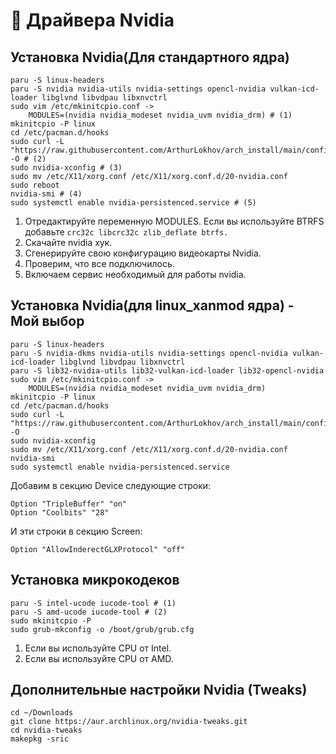 # 🔋 Драйвера Nvidia

## Установка Nvidia(Для стандартного ядра)

```
paru -S linux-headers
paru -S nvidia nvidia-utils nvidia-settings opencl-nvidia vulkan-icd-loader libglvnd libvdpau libxnvctrl
sudo vim /etc/mkinitcpio.conf ->
    MODULES=(nvidia nvidia_modeset nvidia_uvm nvidia_drm) # (1)
mkinitcpio -P linux
cd /etc/pacman.d/hooks
sudo curl -L "https://raw.githubusercontent.com/ArthurLokhov/arch_install/main/configs/nvidia/nvidia.hook" -O # (2)
sudo nvidia-xconfig # (3)
sudo mv /etc/X11/xorg.conf /etc/X11/xorg.conf.d/20-nvidia.conf
sudo reboot
nvidia-smi # (4)
sudo systemctl enable nvidia-persistenced.service # (5)
```

1. Отредактируйте переменную MODULES. Если вы используйте BTRFS добавьте `crc32c libcrc32c zlib_deflate btrfs.`
2. Скачайте nvidia хук.
3. Сгенерируйте свою конфигурацию видеокарты Nvidia.
4. Проверим, что все подключилось.
5. Включаем сервис необходимый для работы nvidia.

## Установка Nvidia(для linux\_xanmod ядра) - Мой выбор

```
paru -S linux-headers
paru -S nvidia-dkms nvidia-utils nvidia-settings opencl-nvidia vulkan-icd-loader libglvnd libvdpau libxnvctrl
paru -S lib32-nvidia-utils lib32-vulkan-icd-loader lib32-opencl-nvidia
sudo vim /etc/mkinitcpio.conf ->
    MODULES=(nvidia nvidia_modeset nvidia_uvm nvidia_drm)
mkinitcpio -P linux
cd /etc/pacman.d/hooks
sudo curl -L "https://raw.githubusercontent.com/ArthurLokhov/arch_install/main/configs/nvidia/nvidia.hook" -O
sudo nvidia-xconfig
sudo mv /etc/X11/xorg.conf /etc/X11/xorg.conf.d/20-nvidia.conf
nvidia-smi
sudo systemctl enable nvidia-persistenced.service
```

Добавим в секцию Device следующие строки:

```
Option "TripleBuffer" "on"
Option "Coolbits" "28"
```

И эти строки в секцию Screen:

```
Option "AllowInderectGLXProtocol" "off"
```

## Установка микрокодеков

```
paru -S intel-ucode iucode-tool # (1)
paru -S amd-ucode iucode-tool # (2)
sudo mkinitcpio -P
sudo grub-mkconfig -o /boot/grub/grub.cfg
```

1. Если вы используйте CPU от Intel.
2. Если вы используйте CPU от AMD.

## Дополнительные настройки Nvidia (Tweaks)

```
cd ~/Downloads
git clone https://aur.archlinux.org/nvidia-tweaks.git
cd nvidia-tweaks
makepkg -sric
```
